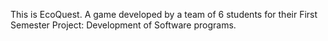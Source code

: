 This is EcoQuest.
A game developed by a team of 6 students for their First Semester Project: Development of Software programs.
